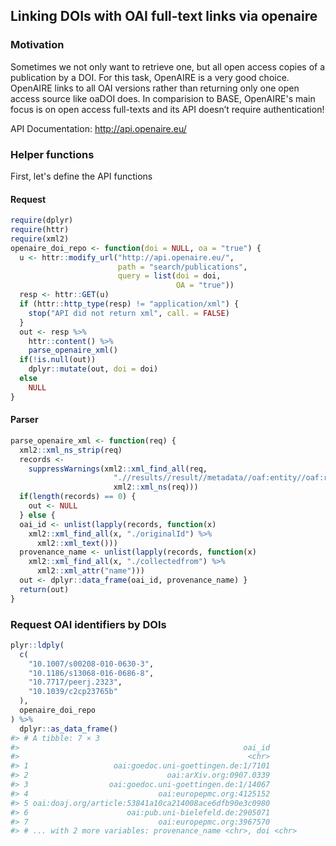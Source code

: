 


## Linking DOIs with OAI full-text links via openaire

### Motivation

Sometimes we not only want to retrieve one, but all open access copies of a publication by a DOI.
For this task, OpenAIRE is a very good choice. OpenAIRE links to all OAI versions rather than returning
only one open access source like oaDOI does. In comparision to BASE, OpenAIRE's main focus is on open access
full-texts and its API doesn’t require authentication!

API Documentation: http://api.openaire.eu/

### Helper functions

First, let's define the API functions

#### Request



```r
require(dplyr)
require(httr)
require(xml2)
openaire_doi_repo <- function(doi = NULL, oa = "true") {
  u <- httr::modify_url("http://api.openaire.eu/",
                        path = "search/publications",
                        query = list(doi = doi,
                                     OA = "true"))
  resp <- httr::GET(u)
  if (httr::http_type(resp) != "application/xml") {
    stop("API did not return xml", call. = FALSE)
  }
  out <- resp %>%
    httr::content() %>%
    parse_openaire_xml()
  if(!is.null(out))
    dplyr::mutate(out, doi = doi)
  else 
    NULL
}
```

#### Parser


```r
parse_openaire_xml <- function(req) {
  xml2::xml_ns_strip(req)
  records <-
    suppressWarnings(xml2::xml_find_all(req,
                       ".//results//result//metadata//oaf:entity//oaf:result",
                       xml2::xml_ns(req)))
  if(length(records) == 0) {
    out <- NULL 
  } else {
  oai_id <- unlist(lapply(records, function(x)
    xml2::xml_find_all(x, "./originalId") %>%
      xml2::xml_text()))
  provenance_name <- unlist(lapply(records, function(x)
    xml2::xml_find_all(x, "./collectedfrom") %>%
      xml2::xml_attr("name")))
  out <- dplyr::data_frame(oai_id, provenance_name) }
  return(out)
}
```

### Request OAI identifiers by DOIs



```r
plyr::ldply(
  c(
    "10.1007/s00208-010-0630-3",
    "10.1186/s13068-016-0686-8",
    "10.7717/peerj.2323", 
    "10.1039/c2cp23765b"
  ),
  openaire_doi_repo
) %>%
  dplyr::as_data_frame()
#> # A tibble: 7 × 3
#>                                                  oai_id
#>                                                   <chr>
#> 1                   oai:goedoc.uni-goettingen.de:1/7101
#> 2                               oai:arXiv.org:0907.0339
#> 3                  oai:goedoc.uni-goettingen.de:1/14067
#> 4                             oai:europepmc.org:4125152
#> 5 oai:doaj.org/article:53841a10ca214008ace6dfb90e3c0980
#> 6                      oai:pub.uni-bielefeld.de:2905071
#> 7                             oai:europepmc.org:3967570
#> # ... with 2 more variables: provenance_name <chr>, doi <chr>
```

